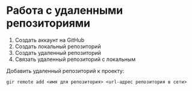# Работа с удаленными репозиториями
1. Создать аккаунт на GitHub
2. Создать локальный репозиторий
3. Создать удаленный репозиторий
4. Связать удаленный репозиторий с локальным

Добавить удаленный репозиторий к проекту:
```
gir remote add <имя для репозитория> <url-адрес репозитория в сети>
```